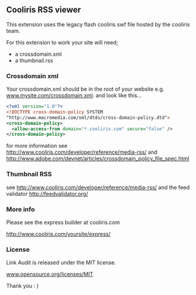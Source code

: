 ## Cooliris RSS viewer

This extension uses the legacy flash cooliris.swf file hosted by the cooliris team.

For this extension to work your site will need;

* a crossdomain.xml
* a thumbnail.rss


### Crossdomain xml

Your crossdomain.xml should be in the root of your website e.g. www.mysite.com/crossdomain.xml. and look like this...

```xml
<?xml version="1.0"?>
<!DOCTYPE cross-domain-policy SYSTEM
"http://www.macromedia.com/xml/dtds/cross-domain-policy.dtd">
<cross-domain-policy>
  <allow-access-from domain="*.cooliris.com" secure="false" />
</cross-domain-policy>
```

for more information see http://www.cooliris.com/developer/reference/media-rss/ and http://www.adobe.com/devnet/articles/crossdomain_policy_file_spec.html

### Thumbnail RSS

see http://www.cooliris.com/developer/reference/media-rss/ and the feed validator http://feedvalidator.org/




### More info

Please see the express builder at cooliris.com

http://www.cooliris.com/yoursite/express/


### License

Link Audit is released under the MIT license.

www.opensource.org/licenses/MIT

Thank you : )